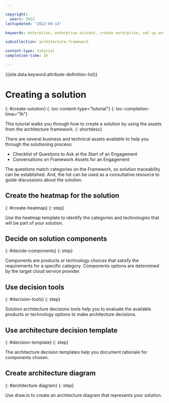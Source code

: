 ```yaml
---

copyright:
  years: 2022
lastupdated: "2022-09-14"

keywords: enterprise, enterprise account, create enterprise, set up enterprise, enterprise users, enterprise access, enterprise tutorial

subcollection: architecture-framework

content-type: tutorial
completion-time: 1h

---
```


{{site.data.keyword.attribute-definition-list}}


# Creating a solution
{: #create-solution}
{: toc-content-type="tutorial"}
{: toc-completion-time="1h"}

This tutorial walks you through how to create a solution by using the assets from the architecture framework.
{: shortdesc}

There are several business and technical assets available to help you through the solutioning process:
* Checklist of Questions to Ask at the Start of an Engagement
* Conversations on Framework Assets for an Engagement

The questions match categories on the Framework, so solution traceability can be established. And, the list can be used as a consultative resource to guide discussions about the solution.

## Create the heatmap for the solution
{: #create-heatmap}
{: step}

Use the heatmap template to identify the categories and technologies that will be part of your solution.

## Decide on solution components
{: #decide-components}
{: step}

Components are products or technology choices that satisfy the requirements for a specific category. Components options are determined by the target cloud service provider.

## Use decision tools
{: #decision-tools}
{: step}

Solution architecture decisions tools help you to evaluate the available products or technology options to make architecture decisions.

## Use architecture decision template
{: #decision-template}
{: step}

The architecture decision templates help you document rationale for components chosen.

## Create architecture diagram
{: #architecture diagram}
{: step}

Use draw.io to create an architecture diagram that represents your solution.
